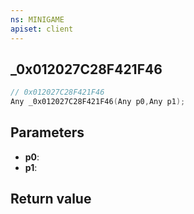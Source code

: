 ```yaml
---
ns: MINIGAME
apiset: client
---
```

## _0x012027C28F421F46

```c
// 0x012027C28F421F46
Any _0x012027C28F421F46(Any p0,Any p1);
```


## Parameters
* **p0**:
* **p1**:

## Return value